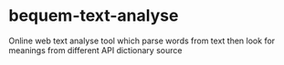 # bequem-text-analyse
Online web text analyse tool which parse words from text then look for meanings from different API dictionary source
